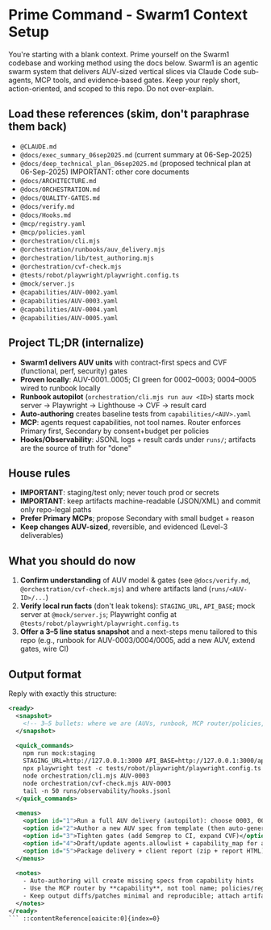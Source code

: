 # Prime Command - Swarm1 Context Setup

You're starting with a blank context. Prime yourself on the Swarm1 codebase and working method using the docs below. Swarm1 is an agentic swarm system that delivers AUV-sized vertical slices via Claude Code sub-agents, MCP tools, and evidence-based gates. Keep your reply short, action-oriented, and scoped to this repo. Do not over-explain.

## Load these references (skim, don't paraphrase them back)

- `@CLAUDE.md`
- `@docs/exec_summary_06sep2025.md` (current summary at 06-Sep-2025)
- `@docs/deep_technical_plan_06sep2025.md` (proposed technical plan at 06-Sep-2025)
IMPORTANT: other core documents
- `@docs/ARCHITECTURE.md`
- `@docs/ORCHESTRATION.md`
- `@docs/QUALITY-GATES.md`
- `@docs/verify.md`
- `@docs/Hooks.md`
- `@mcp/registry.yaml`
- `@mcp/policies.yaml`
- `@orchestration/cli.mjs`
- `@orchestration/runbooks/auv_delivery.mjs`
- `@orchestration/lib/test_authoring.mjs`
- `@orchestration/cvf-check.mjs`
- `@tests/robot/playwright/playwright.config.ts`
- `@mock/server.js`
- `@capabilities/AUV-0002.yaml`
- `@capabilities/AUV-0003.yaml`
- `@capabilities/AUV-0004.yaml`
- `@capabilities/AUV-0005.yaml`

## Project TL;DR (internalize)

- **Swarm1 delivers AUV units** with contract-first specs and CVF (functional, perf, security) gates
- **Proven locally**: AUV-0001..0005; CI green for 0002–0003; 0004–0005 wired to runbook locally
- **Runbook autopilot** (`orchestration/cli.mjs run auv <ID>`) starts mock server → Playwright → Lighthouse → CVF → result card
- **Auto-authoring** creates baseline tests from `capabilities/<AUV>.yaml`
- **MCP**: agents request capabilities, not tool names. Router enforces Primary first, Secondary by consent+budget per policies
- **Hooks/Observability**: JSONL logs + result cards under `runs/`; artifacts are the source of truth for "done"

## House rules

- **IMPORTANT**: staging/test only; never touch prod or secrets
- **IMPORTANT**: keep artifacts machine-readable (JSON/XML) and commit only repo-legal paths
- **Prefer Primary MCPs**; propose Secondary with small budget + reason
- **Keep changes AUV-sized**, reversible, and evidenced (Level-3 deliverables)

## What you should do now

1. **Confirm understanding** of AUV model & gates (see `@docs/verify.md`, `@orchestration/cvf-check.mjs`) and where artifacts land (`runs/<AUV-ID>/...`)
2. **Verify local run facts** (don't leak tokens): `STAGING_URL`, `API_BASE`; mock server at `@mock/server.js`; Playwright config at `@tests/robot/playwright/playwright.config.ts`
3. **Offer a 3–5 line status snapshot** and a next-steps menu tailored to this repo (e.g., runbook for AUV-0003/0004/0005, add a new AUV, extend gates, wire CI)

## Output format

Reply with exactly this structure:

```xml
<ready>
  <snapshot>
    <!-- 3–5 bullets: where we are (AUVs, runbook, MCP router/policies, artifacts/gates), and any env/setup preconditions -->
  </snapshot>
  
  <quick_commands>
    npm run mock:staging
    STAGING_URL=http://127.0.0.1:3000 API_BASE=http://127.0.0.1:3000/api
    npx playwright test -c tests/robot/playwright/playwright.config.ts
    node orchestration/cli.mjs AUV-0003
    node orchestration/cvf-check.mjs AUV-0003
    tail -n 50 runs/observability/hooks.jsonl
  </quick_commands>
  
  <menus>
    <option id="1">Run a full AUV delivery (autopilot): choose 0003, 0004, or 0005</option>
    <option id="2">Author a new AUV spec from template (then auto-generate tests)</option>
    <option id="3">Tighten gates (add Semgrep to CI, expand CVF)</option>
    <option id="4">Draft/update agents.allowlist + capability_map for a task</option>
    <option id="5">Package delivery + client report (zip + report HTML)</option>
  </menus>
  
  <notes>
    - Auto-authoring will create missing specs from capability hints
    - Use the MCP router by **capability**, not tool name; policies/registry are the source of truth
    - Keep output diffs/patches minimal and reproducible; attach artifacts in runs/
  </notes>
</ready>
``` ::contentReference[oaicite:0]{index=0}